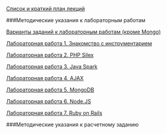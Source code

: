 [Список и краткий план лекций](Lectures)

###Методические указания к лабораторным работам

[Варианты заданий к лабораторным работам (кроме Mongo)](Tasks-for-labs)

[Лабораторная работа 1. Знакомство с инструментарием](Lab-1.-Basic-instruments)

[Лабораторная работа 2. PHP Silex](Lab-2.-PHP-Silex)

[Лабораторная работа 3. Java Spark](Lab-3.-Java-Spark)

[Лабораторная работа 4. AJAX](Lab-4.-AJAX)

[Лабораторная работа 5. MongoDB](Lab-5.-MongoDB)

[Лабораторная работа 6. Node.JS](Lab-6.-Node.JS)

[Лабораторная работа 7. Ruby on Rails](Lab-7.-Ruby-on-Rails)

###Методические указания к расчетному заданию
